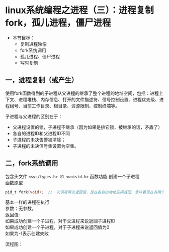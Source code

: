 # linux系统编程之进程（三）：进程复制fork，孤儿进程，僵尸进程


- 本节目标：
    - 复制进程映像
    - fork系统调用
    - 孤儿进程、僵尸进程
    - 写时复制


## 一，进程复制（或产生）

使用fork函数得到的子进程从父进程的继承了整个进程的地址空间，包括：进程上下文、进程堆栈、内存信息、打开的文件描述符、信号控制设置、进程优先级、进程组号、当前工作目录、根目录、资源限制、控制终端等。

子进程与父进程的区别在于：
- 父进程设置的锁，子进程不继承（因为如果是排它锁，被继承的话，矛盾了）
- 各自的进程ID和父进程ID不同
- 子进程的未决告警被清除；
- 子进程的未决信号集设置为空集。

## 二，fork系统调用


包含头文件 `<sys/types.h> 和 <unistd.h>`
函数功能:创建一个子进程<br>
函数原型<br>
```c
pid_t fork(void);  //一次调用两次返回值，是在各自的地址空间返回，意味着现在有两个
```
基本一样的进程在执行<br>
参数：无参数。<br>
返回值:<br>
如果成功创建一个子进程，对于父进程来说返回子进程ID<br>
如果成功创建一个子进程，对于子进程来说返回值为0<br>
如果为-1表示创建失败<br>

流程图：
